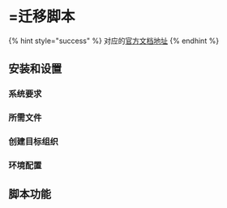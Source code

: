 # =迁移脚本

{% hint style="success" %}
对应的[官方文档地址](https://bitwarden.com/help/migration-script/)
{% endhint %}

## 安装和设置 <a href="#installation-and-setup" id="installation-and-setup"></a>

### 系统要求 <a href="#system-requirements" id="system-requirements"></a>

### 所需文件 <a href="#required-files" id="required-files"></a>

### 创建目标组织 <a href="#create-destination-organization" id="create-destination-organization"></a>

### 环境配置 <a href="#environment-configuration" id="environment-configuration"></a>

## 脚本功能 <a href="#script-functions" id="script-functions"></a>

